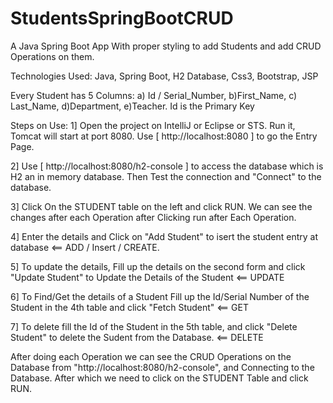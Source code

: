 # StudentsSpringBootCRUD
A Java Spring Boot App With proper styling to add Students and add CRUD Operations on them.

Technologies Used: Java, Spring Boot, H2 Database, Css3, Bootstrap, JSP

Every Student has 5 Columns: a) Id / Serial_Number, b)First_Name, c) Last_Name, d)Department, e)Teacher.
Id is the Primary Key


Steps on Use:
1] Open the project on IntelliJ or Eclipse or STS. Run it, Tomcat will start at port 8080. Use [ http://localhost:8080 ] to go the Entry Page. 

2] Use [ http://localhost:8080/h2-console ] to access the database which is H2 an in memory database. Then Test the connection and "Connect" to the database.

3] Click On the STUDENT table on the left and click RUN. We can see the changes after each Operation after Clicking run after Each Operation. 

4] Enter the details and Click on "Add Student" to isert the student entry at database                              <== ADD / Insert / CREATE.

5] To update the details, Fill up the details on the second form and click "Update Student" to Update the Details of the Student  <== UPDATE

6] To Find/Get the details of a Student Fill up the Id/Serial Number of the Student in the 4th table and click "Fetch Student"  <== GET

7] To delete fill the Id of the Student in the 5th table, and click "Delete Student" to delete the Sudent from the Database. <== DELETE



After doing each Operation we can see the CRUD Operations on the Database from "http://localhost:8080/h2-console", and Connecting to the Database. After which we need to click on the STUDENT Table and click RUN.
